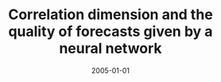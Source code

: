 ---
# Documentation: https://wowchemy.com/docs/managing-content/

title: Correlation dimension and the quality of forecasts given by a neural network
subtitle: ''
summary: ''
authors:
- Krzysztof Michalak
- kwasnicka
tags: []
categories: []
date: '2005-01-01'
lastmod: 2022-10-07T05:00:21Z
featured: false
draft: false

# Featured image
# To use, add an image named `featured.jpg/png` to your page's folder.
# Focal points: Smart, Center, TopLeft, Top, TopRight, Left, Right, BottomLeft, Bottom, BottomRight.
image:
  caption: ''
  focal_point: ''
  preview_only: false

# Projects (optional).
#   Associate this post with one or more of your projects.
#   Simply enter your project's folder or file name without extension.
#   E.g. `projects = ["internal-project"]` references `content/project/deep-learning/index.md`.
#   Otherwise, set `projects = []`.
projects: []
publishDate: '2022-10-07T05:00:19.953666Z'
publication_types:
- '2'
abstract: ''
publication: '*Lecture Notes in Computer Science*'
doi: 10.1007/11494645_41
---